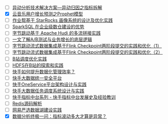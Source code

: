 - [ ] [异动分析技术解决方案—异动归因之指标拆解](https://mp.weixin.qq.com/s/qwHLpqMp1CfJbwpUtqA0-g)
- [x] [云音乐用户增长预测之Prophet模型](https://smartsi.blog.csdn.net/article/details/130050487)
- [ ] [作业帮基于 StarRocks 画像系统的设计及优化实践](https://mp.weixin.qq.com/s/Vel8SkU1sfQveJmeIPJb-A)
- [ ] [SparkSQL 在企业级数仓建设的优势](https://mp.weixin.qq.com/s/hKAbcwX_pqdzD_4ANT7htw)
- [ ] [字节跳动基于 Apache Hudi 的多流拼接实践](https://mp.weixin.qq.com/s/EEHadJ42gqfcRcFnT7Mwhw)
- [ ] [一文了解A/B测试与业务增长的底层逻辑](https://mp.weixin.qq.com/s/WSelcBo1FHfQgTrFdz206g)
- [ ] [字节跳动流式数据集成基于Flink Checkpoint两阶段提交的实践和优化（1）](https://mp.weixin.qq.com/s/gcamIuIB7W-FVcInYKeUJA)
- [ ] [字节跳动流式数据集成基于Flink Checkpoint两阶段提交的实践和优化（2）](https://mp.weixin.qq.com/s/Ne_Yz-szz4dR8KijuNg3nA)
- [ ] [B站调度优化实践](https://mp.weixin.qq.com/s/df2TQUpRRaK3OGnNWlZRUQ)
- [ ] [HDFS在B站的探索和实践](https://mp.weixin.qq.com/s/lg4-ERorvv9HH4AaUUXmNA)
- [ ] [快手如何提升数据化管理效率？](https://mp.weixin.qq.com/s/b3MVLFE5xJyLBtHti6Sd2A)
- [ ] [快手大数据统一安全平台](https://mp.weixin.qq.com/s/1O5pvvmAqNunCkDFxpzocQ)
- [ ] [快手OneService平台架构设计与实践](https://mp.weixin.qq.com/s/yUDvi-kt-3UMZhPA1L-yJA)
- [ ] [快手大数据任务调度系统设计与实践](https://mp.weixin.qq.com/s/pn4yNGOM_6_cYTFuqsay4A)
- [ ] [快手指标中台系列 - 快手指标中台发展史及经验教训](https://mp.weixin.qq.com/s/jksHriHtQpDup7JIVHT0TQ)
- [ ] [Redis源码解析](https://mp.weixin.qq.com/s/xNaEqebyQaXTJoKiQhkC7g)
- [ ] [网易严选数据湖建设实践](https://mp.weixin.qq.com/s/4L6GSnruQvjYbtjsCyRY7A)
- [x] [数据分析终极一问：指标波动多大才算是异常？](https://smartsi.blog.csdn.net/article/details/130035644)
